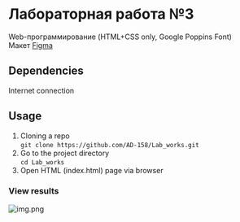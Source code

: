 # Лабораторная работа №3
Web-программирование (HTML+CSS only, Google Poppins Font)  
Макет [Figma](https://www.figma.com/design/TjjTlE5G2TS2RhcRPsPL6e/%D0%9B%D0%B0%D0%B1%D0%BE%D1%80%D0%B0%D1%82%D0%BE%D1%80%D0%BD%D0%B0%D1%8F-1.-GoTrip?node-id=0-1&t=lLLdHwaurb3rg1wq-1)  
## Dependencies
Internet connection
## Usage
1. Cloning a repo  
   ```git clone https://github.com/AD-158/Lab_works.git```
2. Go to the project directory  
   ```cd Lab_works```
3. Open HTML (index.html) page via browser
### View results
![img.png](resources/preview.png)
